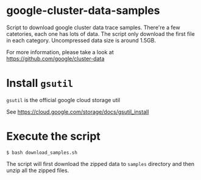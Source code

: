 # google-cluster-data-samples
Script to download google cluster data trace samples. There're a few catetories, each one has lots of data. The script only download the first file in each category. Uncompressed data size is around 1.5GB.


For more information, please take a look at <https://github.com/google/cluster-data>

# Install `gsutil` 

`gsutil` is the official google cloud storage util

See <https://cloud.google.com/storage/docs/gsutil_install>

# Execute the script

    $ bash download_samples.sh

The script will first download the zipped data to `samples` directory and then unzip all the zipped files.
